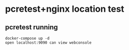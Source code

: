 # pcretest+nginx location test


## pcretest running

```code
docker-compose up -d
open localhost:9090 can view webconsole
```

